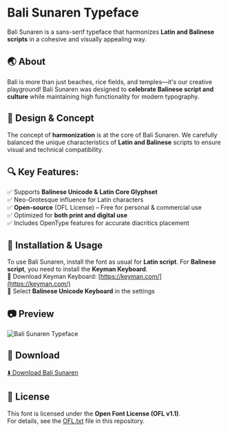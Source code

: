 # Bali Sunaren Typeface
Bali Sunaren is a sans-serif typeface that harmonizes **Latin and Balinese scripts** in a cohesive and visually appealing way.

## 🌏 About
Bali is more than just beaches, rice fields, and temples—it's our creative playground! Bali Sunaren was designed to **celebrate Balinese script and culture** while maintaining high functionality for modern typography.

## 🎨 Design & Concept
The concept of **harmonization** is at the core of Bali Sunaren. We carefully balanced the unique characteristics of **Latin and Balinese** scripts to ensure visual and technical compatibility.

## 🔍 Key Features:
✅ Supports **Balinese Unicode & Latin Core Glyphset**  
✅ Neo-Grotesque influence for Latin characters  
✅ **Open-source** (OFL License) – Free for personal & commercial use  
✅ Optimized for **both print and digital use**  
✅ Includes OpenType features for accurate diacritics placement  

## 🚀 Installation & Usage
To use Bali Sunaren, install the font as usual for **Latin script**. For **Balinese script**, you need to install the **Keyman Keyboard**.  
🔹 Download Keyman Keyboard: [https://keyman.com/](https://keyman.com/)  
🔹 Select **Balinese Unicode Keyboard** in the settings  

## 📷 Preview
![Bali Sunaren Typeface](documentation/preview.png)

## 🔗 Download
[⬇️ Download Bali Sunaren](https://github.com/yourusername/Bali-Sunaren-Repo/releases)

## 📜 License
This font is licensed under the **Open Font License (OFL v1.1)**.  
For details, see the [OFL.txt](OFL.txt) file in this repository.